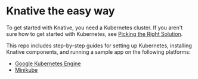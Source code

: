 # Knative the easy way

To get started with Knative, you need a Kubernetes cluster. If you aren't
sure how to get started with Kubernetes, see
[Picking the Right Solution](https://kubernetes.io/docs/setup/pick-right-solution/).

This repo includes step-by-step guides for setting up Kubernetes, installing
Knative components, and running a sample app on the following platforms:

- [Google Kubernetes Engine](Knative-with-GKE.md)
- [Minikube](Knative-with-Minikube.md)